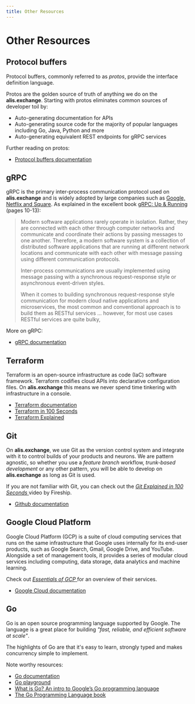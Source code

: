 ```yaml
---
title: Other Resources
---
```

# Other Resources

## Protocol buffers
Protocol buffers, commonly referred to as _protos_, provide the interface definition language.

Protos are the golden source of truth of anything we do on the **alis.exchange**. Starting with protos eliminates common sources of developer toil by:
- Auto-generating documentation for APIs
- Auto-generating source code for the majority of popular languages including Go, Java, Python and more
- Auto-generating equivalent REST endpoints for gRPC services

Further reading on protos:
- [Protocol buffers documentation](https://developers.google.com/protocol-buffers)

## gRPC
gRPC is the primary inter-process communication protocol used on **alis.exchange** and is widely adopted by large companies
such as [Google, Netflix and Square](https://grpc.io/about/#whos-using-grpc-and-why").
As explained in the excellent book [gRPC: Up & Running](https://www.amazon.com/gRPC-Running-Building-Applications-Kubernetes/dp/1492058335)
(pages 10-13):

> Modern software applications rarely operate in isolation. Rather, they are connected with each other through computer
> networks and communicate and coordinate their actions by passing messages to one another. Therefore, a modern software
> system is a collection of distributed software applications that are running at different network locations and
> communicate with each other with message passing using different communication protocols.
>
> Inter-process communications are usually implemented using message passing with a synchronous request-response style
> or asynchronous event-driven styles.
>
> When it comes to building synchronous request-response style communication for modern cloud native applications and
> microservices, the most common and conventional approach is to build them as RESTful services ...
> however, for most use cases RESTful services are quite bulky,

More on gRPC:
- [gRPC documentation](https://grpc.io/docs/)
## Terraform
Terraform is an open-source infrastructure as code (IaC) software framework.
Terraform codifies cloud APIs into declarative configuration files. On **alis.exchange** this means we never spend time tinkering with infrastructure in a console.
- [Terraform documentation](https://www.terraform.io/intro)
- [Terraform in 100 Seconds](https://www.youtube.com/watch?v=tomUWcQ0P3k)
- [Terraform Explained](https://www.youtube.com/watch?v=HmxkYNv1ksg)


## Git
On **alis.exchange**, we use Git as the version control system and integrate with it to control builds of your products
and neurons. We are pattern agnostic, so whether you use a _feature branch_ workflow, _trunk-based development_ or any
other pattern, you will be able to develop on **alis.exchange** as long as Git is used.

If you are not familiar with Git, you can check out the <a href="https://www.youtube.com/watch?v=hwP7WQkmECE" target="_blank">
_Git Explained in 100 Seconds_ </a> video by Fireship.

- [Github documentation](https://docs.github.com/en)

## Google Cloud Platform

Google Cloud Platform (GCP) is a suite of cloud computing services that runs on the same infrastructure that Google uses internally for its end-user products, such as Google Search, Gmail, Google Drive, and YouTube. Alongside a set of management tools, it provides a series of modular cloud services including computing, data storage, data analytics and machine learning.

Check out [_Essentials of GCP_ ](https://www.youtube.com/watch?v=4D3X6Xl5c_Y) for an overview of their services.

- [Google Cloud documentation](https://cloud.google.com/docs)

## Go
Go is an open source programming language supported by Google.
The language is a great place for building _"fast, reliable, and efficient software at scale"_.

The highlights of Go are that it's easy to learn, strongly typed and makes concurrency simple to implement.

Note worthy resources:

- [Go documentation](https://go.dev/doc/)
- [Go playground](https://go.dev/play/)
- [What is Go? An intro to Google’s Go programming language](https://acloudguru.com/blog/engineering/what-is-go-an-intro-to-googles-go-programming-language-aka-golang)
- [The Go Programming Language book](https://www.gopl.io/)
